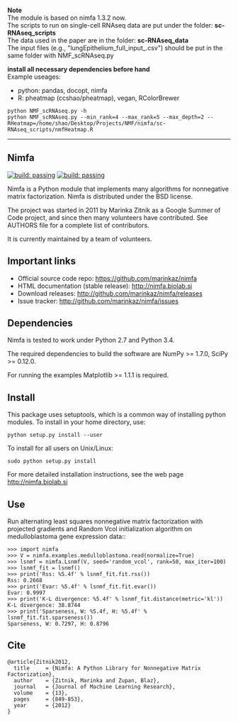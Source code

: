 
**Note**  
The module is based on nimfa 1.3.2 now.  
The scripts to run on single-cell RNAseq data are put under the folder: **sc-RNAseq_scripts**  
The data used in the paper are in the folder: **sc-RNAseq_data**  
The input files (e.g., "lungEpithelium_full_input_.csv") should be put in the same folder with NMF_scRNAseq.py

**install all necessary dependencies before hand**  
Example useages:  
- python: pandas, docopt, nimfa
- R: pheatmap (ccshao/pheatmap), vegan, RColorBrewer

```
python NMF_scRNAseq.py -h  
python NMF_scRNAseq.py --min_rank=4 --max_rank=5 --max_depth=2 --RHeatmap=/home/shao/Desktop/Projects/NMF/nimfa/sc-RNAseq_scripts/nmfHeatmap.R
```

---------------


Nimfa
-----

[![build: passing](https://img.shields.io/travis/marinkaz/nimfa.svg)](https://travis-ci.org/marinkaz/nimfa)
[![build: passing](https://coveralls.io/repos/marinkaz/nimfa/badge.svg)](https://coveralls.io/github/marinkaz/nimfa?branch=master)

Nimfa is a Python module that implements many algorithms for nonnegative matrix factorization. Nimfa is distributed under the BSD license.

The project was started in 2011 by Marinka Zitnik as a Google Summer of Code project, and since
then many volunteers have contributed. See AUTHORS file for a complete list of contributors.

It is currently maintained by a team of volunteers.

Important links
---------------

- Official source code repo: https://github.com/marinkaz/nimfa
- HTML documentation (stable release): http://nimfa.biolab.si
- Download releases: http://github.com/marinkaz/nimfa/releases
- Issue tracker: http://github.com/marinkaz/nimfa/issues

Dependencies
------------

Nimfa is tested to work under Python 2.7 and Python 3.4.

The required dependencies to build the software are NumPy >= 1.7.0,
SciPy >= 0.12.0.

For running the examples Matplotlib >= 1.1.1 is required.

Install
-------

This package uses setuptools, which is a common way of installing
python modules. To install in your home directory, use:

    python setup.py install --user

To install for all users on Unix/Linux:
    
    sudo python setup.py install

For more detailed installation instructions,
see the web page http://nimfa.biolab.si

Use
---

Run alternating least squares nonnegative matrix factorization with projected gradients and Random Vcol initialization algorithm on medulloblastoma gene expression data::

    >>> import nimfa
    >>> V = nimfa.examples.medulloblastoma.read(normalize=True)
    >>> lsnmf = nimfa.Lsnmf(V, seed='random_vcol', rank=50, max_iter=100)
    >>> lsnmf_fit = lsnmf()
    >>> print('Rss: %5.4f' % lsnmf_fit.fit.rss())
    Rss: 0.2668
    >>> print('Evar: %5.4f' % lsnmf_fit.fit.evar())
    Evar: 0.9997
    >>> print('K-L divergence: %5.4f' % lsnmf_fit.distance(metric='kl'))
    K-L divergence: 38.8744
    >>> print('Sparseness, W: %5.4f, H: %5.4f' % lsnmf_fit.fit.sparseness())
    Sparseness, W: 0.7297, H: 0.8796


Cite
----

    @article{Zitnik2012,
      title     = {Nimfa: A Python Library for Nonnegative Matrix Factorization},
      author    = {Zitnik, Marinka and Zupan, Blaz},
      journal   = {Journal of Machine Learning Research},
      volume    = {13},
      pages     = {849-853},
      year      = {2012}
    }
